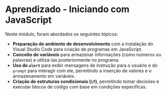 # **Aprendizado - Iniciando com JavaScript**

Neste módulo, foram abordados os seguintes tópicos:

- **Preparação do ambiente de desenvolvimento** com a instalação do Visual Studio Code para criação de programas em JavaScript.
- **Conceito de variáveis** para armazenar informações (como números ou palavras) e utilizá-las posteriormente no programa.
- **Uso do `alert`** para exibir mensagens de instrução para o usuário e do `prompt` para interagir com ele, permitindo a inserção de valores e o armazenamento em variáveis.
- **Criação de estruturas condicionais (`if`)**, permitindo tomar decisões e executar blocos de código com base em condições específicas.
